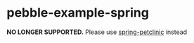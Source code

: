 pebble-example-spring
=====================

**NO LONGER SUPPORTED.** Please use [spring-petclinic](https://github.com/PebbleTemplates/spring-petclinic) instead
